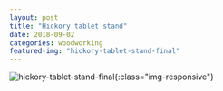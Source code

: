 ```yaml
---
layout: post
title: "Hickory tablet stand"
date: 2018-09-02
categories: woodworking 
featured-img: "hickory-tablet-stand-final"
---
```




![hickory-tablet-stand-final](/assets/img/posts/hickory-tablet-stand-final.jpg){:class="img-responsive"}
